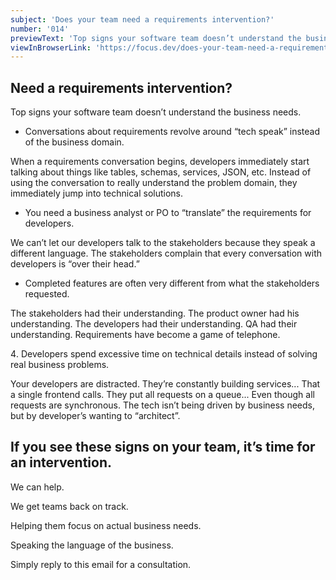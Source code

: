 ```yaml
---
subject: 'Does your team need a requirements intervention?'
number: '014'
previewText: 'Top signs your software team doesn’t understand the business needs. If you see these signs on your team, it’s time for an intervention.'
viewInBrowserLink: 'https://focus.dev/does-your-team-need-a-requirements-intervention/'
---
```


## Need a requirements intervention?

Top signs your software team doesn’t understand the business needs.

- Conversations about requirements revolve around “tech speak” instead of the business domain.

When a requirements conversation begins, developers immediately start talking about things like tables, schemas, services, JSON, etc. Instead of using the conversation to really understand the problem domain, they immediately jump into technical solutions.

- You need a business analyst or PO to “translate” the requirements for developers.

We can’t let our developers talk to the stakeholders because they speak a different language. The stakeholders complain that every conversation with developers is “over their head.”

- Completed features are often very different from what the stakeholders requested.

The stakeholders had their understanding. The product owner had his understanding. The developers had their understanding. QA had their understanding. Requirements have become a game of telephone.

4️. Developers spend excessive time on technical details instead of solving real business problems.

Your developers are distracted. They’re constantly building services... That a single frontend calls. They put all requests on a queue... Even though all requests are synchronous. The tech isn’t being driven by business needs, but by developer’s wanting to “architect”.

## If you see these signs on your team, it’s time for an intervention.

We can help.

We get teams back on track.

Helping them focus on actual business needs.

Speaking the language of the business.

Simply reply to this email for a consultation.